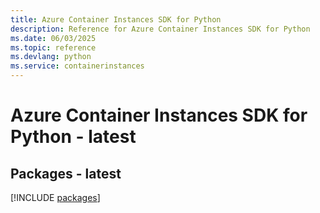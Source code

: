 ```yaml
---
title: Azure Container Instances SDK for Python
description: Reference for Azure Container Instances SDK for Python
ms.date: 06/03/2025
ms.topic: reference
ms.devlang: python
ms.service: containerinstances
---
```

# Azure Container Instances SDK for Python - latest
## Packages - latest
[!INCLUDE [packages](container-instances-index.md)]